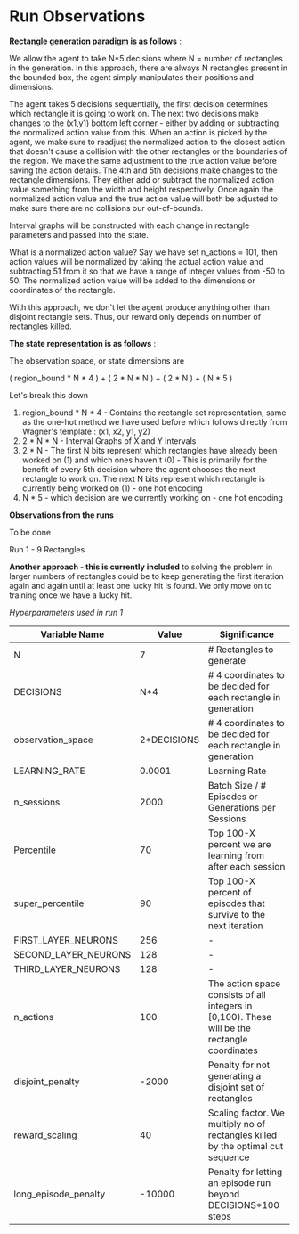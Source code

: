 # Run Observations

**Rectangle generation paradigm is as follows** :

We allow the agent to take N*5 decisions where N = number of rectangles in the generation. In this approach, there are always N rectangles present in the bounded box, the agent simply manipulates their positions and dimensions. 

The agent takes 5 decisions sequentially, the first decision determines which rectangle it is going to work on. The next two decisions make changes to the (x1,y1) bottom left corner - either by adding or subtracting the normalized action value from this. When an action is picked by the agent, we make sure to readjust the normalized action to the closest action that doesn't cause a collision with the other rectangles or the boundaries of the region. We make the same adjustment to the true action value before saving the action details. The 4th and 5th decisions make changes to the rectangle dimensions. They either add or subtract the normalized action value something from the width and height respectively. Once again the normalized action value and the true action value will both be adjusted to make sure there are no collisions our out-of-bounds.

Interval graphs will be constructed with each change in rectangle parameters and passed into the state. 

What is a normalized action value? Say we have set n_actions = 101, then action values will be normalized by taking the actual action value and subtracting 51 from it so that we have a range of integer values from -50 to 50. The normalized action value will be added to the dimensions or coordinates of the rectangle.

With this approach, we don't let the agent produce anything other than disjoint rectangle sets. Thus, our reward only depends on number of rectangles killed.

**The state representation is as follows** :

The observation space, or state dimensions are 

( region_bound * N * 4 ) + ( 2 * N * N ) + ( 2 * N ) + ( N * 5 )

Let's break this down

1. region_bound * N * 4 - Contains the rectangle set representation, same as the one-hot method we have used before which follows directly from Wagner's template : (x1, x2, y1, y2)
2. 2 * N * N - Interval Graphs of X and Y intervals
3. 2 * N - The first N bits represent which rectangles have already been worked on (1) and which ones haven't (0) - This is primarily for the benefit of every 5th decision where the agent chooses the next rectangle to work on. The next N bits represent which rectangle is currently being worked on (1) - one hot encoding
4. N * 5 - which decision are we currently working on - one hot encoding

**Observations from the runs** :

To be done

Run 1 - 9 Rectangles

**Another approach - this is currently included** to solving the problem in larger numbers of rectangles could be to keep generating the first iteration again and again until at least one lucky hit is found. We only move on to training once we have a lucky hit.


*Hyperparameters used in run 1*

| Variable Name | Value | Significance |
|--|--|--|
| N | 7 | # Rectangles to generate |
| DECISIONS | N*4 | # 4 coordinates to be decided for each rectangle in generation |
 observation_space |  2*DECISIONS | # 4 coordinates to be decided for each rectangle in generation |
| LEARNING_RATE | 0.0001 | Learning Rate |
| n_sessions | 2000 | Batch Size / # Episodes or Generations per Sessions |
| Percentile | 70 | Top 100-X percent we are learning from after each session |
| super_percentile | 90 | Top 100-X percent of episodes that survive to the next iteration |
| FIRST_LAYER_NEURONS | 256 | - |
| SECOND_LAYER_NEURONS | 128 | - |
| THIRD_LAYER_NEURONS  | 128 | - |
| n_actions | 100 | The action space consists of all integers in [0,100). These will be the rectangle coordinates |
| disjoint_penalty | -2000 | Penalty for not generating a disjoint set of rectangles |  
| reward_scaling | 40 | Scaling factor. We multiply no of rectangles killed by the optimal cut sequence |
| long_episode_penalty | -10000 | Penalty for letting an episode run beyond DECISIONS*100 steps |
